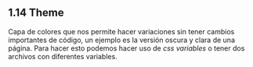 ## 1.14 Theme

Capa de colores que nos permite hacer variaciones sin tener cambios
importantes de código, un ejemplo es la versión oscura y clara de una
página. Para hacer esto podemos hacer uso de *css variables* o tener dos
archivos con diferentes variables.

